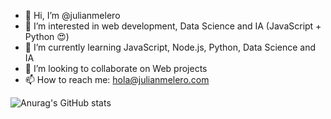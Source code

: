 - 👋 Hi, I’m @julianmelero
- 👀 I’m interested in web development, Data Science and IA (JavaScript + Python 😍)
- 🌱 I’m currently learning JavaScript, Node.js, Python, Data Science and IA
- 💞️ I’m looking to collaborate on Web projects
- 📫 How to reach me: hola@julianmelero.com

![Anurag's GitHub stats](https://github-readme-stats.vercel.app/api?username=julianmelero)
<!---
julianmelero/julianmelero is a ✨ special ✨ repository because its `README.md` (this file) appears on your GitHub profile.
You can click the Preview link to take a look at your changes.
--->
